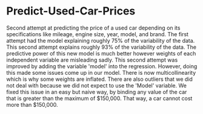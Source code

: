 # Predict-Used-Car-Prices
Second attempt at predicting the price of a used car depending on its specifications like mileage, engine size, year, model, and brand. The first attempt had the model explaining roughly 75% of the variability of the data. This second attempt explains roughly 93% of the variability of the data. The predictive power of this new model is much better however weights of each independent variable are misleading sadly. This second attempt was improved by adding the variable 'model' into the regression. However, doing this made some issues come up in our model. There is now multicollinearity which is why some weights are inflated. There are also outliers that we did not deal with because we did not expect to use the 'Model' variable. We fixed this issue in an easy but naive way, by binding any value of the car that is greater than the maximum of $150,000. That way, a car cannot cost more than $150,000.
